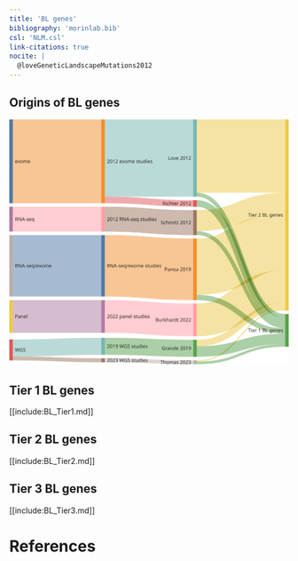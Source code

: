 ```yaml
---
title: 'BL genes'
bibliography: 'morinlab.bib'
csl: 'NLM.csl'
link-citations: true
nocite: |
  @loveGeneticLandscapeMutations2012
---
```


## Origins of BL genes

![](BL_sankey-1.svg)

## Tier 1 BL genes

[[include:BL_Tier1.md]]

## Tier 2 BL genes

[[include:BL_Tier2.md]]

## Tier 3 BL genes

[[include:BL_Tier3.md]]

# References
